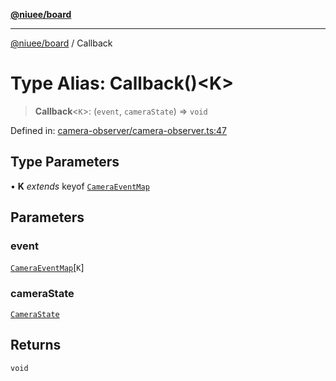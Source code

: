 [**@niuee/board**](../README.md)

***

[@niuee/board](../globals.md) / Callback

# Type Alias: Callback()\<K\>

> **Callback**\<`K`\>: (`event`, `cameraState`) => `void`

Defined in: [camera-observer/camera-observer.ts:47](https://github.com/niuee/board/blob/a0a1179721d4f4b943b6a9bc156753ac9737e502/src/camera-observer/camera-observer.ts#L47)

## Type Parameters

• **K** *extends* keyof [`CameraEventMap`](CameraEventMap.md)

## Parameters

### event

[`CameraEventMap`](CameraEventMap.md)\[`K`\]

### cameraState

[`CameraState`](CameraState.md)

## Returns

`void`
